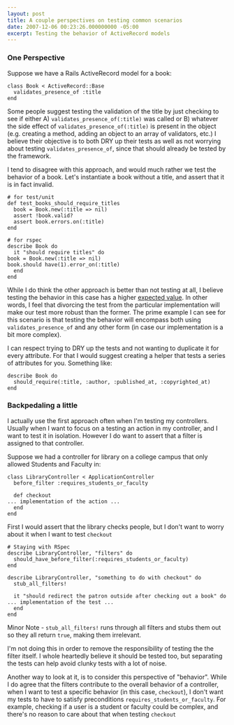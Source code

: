 ```yaml
---
layout: post
title: A couple perspectives on testing common scenarios
date: 2007-12-06 00:23:26.000000000 -05:00
excerpt: Testing the behavior of ActiveRecord models
---
```

### One Perspective

Suppose we have a Rails ActiveRecord model for a book:

    class Book < ActiveRecord::Base
      validates_presence_of :title
    end


Some people suggest testing the validation of the title by just checking to see if either A) `validates_presence_of(:title)` was called or B) whatever the side effect of `validates_presence_of(:title)` is present in the object (e.g. creating a method, adding an object to an array of validators, etc.) I believe their objective is to both DRY up their tests as well as not worrying about testing `validates_presence_of`, since that should already be tested by the framework.

I tend to disagree with this approach, and would much rather we test the behavior of a book. Let's instantiate a book without a title, and assert that it is in fact invalid.


    # for test/unit
    def test_books_should_require_titles
      book = Book.new(:title => nil)
      assert !book.valid?
      assert book.errors.on(:title)
    end

    # for rspec
    describe Book do
      it "should require titles" do
	book = Book.new(:title => nil)
	book.should have(1).error_on(:title)
      end
    end


While I do think the other approach is better than not testing at all, I believe testing the behavior in this case has a higher [expected value](http://en.wikipedia.org/wiki/Expected_value). In other words, I feel that divorcing the test from the particular implementation will make our test more robust than the former. The prime example I can see for this scenario is that testing the behavior will encompass both using `validates_presence_of` and any other form (in case our implementation is a bit more complex).

I can respect trying to DRY up the tests and not wanting to duplicate it for every attribute. For that I would suggest creating a helper that tests a series of attributes for you. Something like:

    describe Book do
      should_require(:title, :author, :published_at, :copyrighted_at)
    end


### Backpedaling a little

I actually use the first approach often when I'm testing my controllers. Usually when I want to focus on a testing an action in my controller, and I want to test it in isolation. However I do want to assert that a filter is assigned to that controller.

Suppose we had a controller for library on a college campus that only allowed Students and Faculty in:

    class LibraryController < ApplicationController
      before_filter :requires_students_or_faculty

      def checkout
	... implementation of the action ...
      end
    end


First I would assert that the library checks people, but I don't want to worry about it when I want to test `checkout`

    # Staying with RSpec
    describe LibraryController, "filters" do
      should_have_before_filter(:requires_students_or_faculty)
    end

    describe LibraryController, "something to do with checkout" do
      stub_all_filters!

      it "should redirect the patron outside after checking out a book" do
	... implementation of the test ...
      end
    end


Minor Note - `stub_all_filters!` runs through all filters and stubs them out so they all return `true`, making them irrelevant.

I'm not doing this in order to remove the responsibility of testing the the filter itself. I whole heartedly believe it should be tested too, but separating the tests can help avoid clunky tests with a lot of noise.

Another way to look at it, is to consider this perspective of "behavior". While I do agree that the filters contribute to the overall behavior of a controller, when I want to test a specific behavior (in this case, `checkout`), I don't want my tests to have to satisfy preconditions `requires_students_or_faculty`. For example, checking if a user is a student or faculty could be complex, and there's no reason to care about that when testing `checkout`
